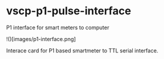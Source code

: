 # vscp-p1-pulse-interface

P1 interface for smart meters to computer

!()[images/p1-interface.png]

Interace card for P1 based smartmeter to TTL serial interface.  


